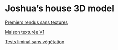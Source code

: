 # Joshua’s house 3D model

[Premiers rendus sans textures](Joshua%E2%80%99s%20house%203D%20model%20177699dc77624a0fbfc190f045774ee7/Premiers%20rendus%20sans%20textures%20d0faace1abd849c5885316d5e1141189.csv)

[Maison texturée V1](Joshua%E2%80%99s%20house%203D%20model%20177699dc77624a0fbfc190f045774ee7/Maison%20texture%CC%81e%20V1%20d594b6d0a003493095aa79d0451fa3a9.csv)

[Tests liminal sans végétation](Joshua%E2%80%99s%20house%203D%20model%20177699dc77624a0fbfc190f045774ee7/Tests%20liminal%20sans%20ve%CC%81ge%CC%81tation%209116abcd8d7944a386888f578531dc2b.csv)